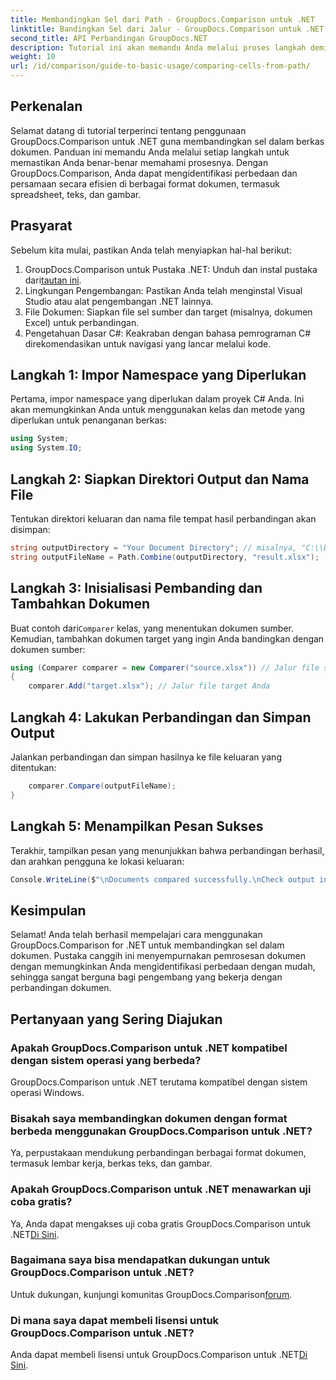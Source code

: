 ```yaml
---
title: Membandingkan Sel dari Path - GroupDocs.Comparison untuk .NET
linktitle: Bandingkan Sel dari Jalur - GroupDocs.Comparison untuk .NET
second_title: API Perbandingan GroupDocs.NET
description: Tutorial ini akan memandu Anda melalui proses langkah demi langkah dalam membandingkan konten sel Excel, sehingga pengembang dapat mengidentifikasi perbedaan dan persamaan antara dokumen secara efisien.
weight: 10
url: /id/comparison/guide-to-basic-usage/comparing-cells-from-path/
---
```

## Perkenalan

Selamat datang di tutorial terperinci tentang penggunaan GroupDocs.Comparison untuk .NET guna membandingkan sel dalam berkas dokumen. Panduan ini memandu Anda melalui setiap langkah untuk memastikan Anda benar-benar memahami prosesnya. Dengan GroupDocs.Comparison, Anda dapat mengidentifikasi perbedaan dan persamaan secara efisien di berbagai format dokumen, termasuk spreadsheet, teks, dan gambar.

## Prasyarat

Sebelum kita mulai, pastikan Anda telah menyiapkan hal-hal berikut:

1.  GroupDocs.Comparison untuk Pustaka .NET: Unduh dan instal pustaka dari[tautan ini](https://releases.groupdocs.com/comparison/net/).
2. Lingkungan Pengembangan: Pastikan Anda telah menginstal Visual Studio atau alat pengembangan .NET lainnya.
3. File Dokumen: Siapkan file sel sumber dan target (misalnya, dokumen Excel) untuk perbandingan.
4. Pengetahuan Dasar C#: Keakraban dengan bahasa pemrograman C# direkomendasikan untuk navigasi yang lancar melalui kode.

## Langkah 1: Impor Namespace yang Diperlukan

Pertama, impor namespace yang diperlukan dalam proyek C# Anda. Ini akan memungkinkan Anda untuk menggunakan kelas dan metode yang diperlukan untuk penanganan berkas:

```csharp
using System;
using System.IO;
```

## Langkah 2: Siapkan Direktori Output dan Nama File

Tentukan direktori keluaran dan nama file tempat hasil perbandingan akan disimpan:

```csharp
string outputDirectory = "Your Document Directory"; // misalnya, "C:\\Documents"
string outputFileName = Path.Combine(outputDirectory, "result.xlsx");
```

## Langkah 3: Inisialisasi Pembanding dan Tambahkan Dokumen

 Buat contoh dari`Comparer` kelas, yang menentukan dokumen sumber. Kemudian, tambahkan dokumen target yang ingin Anda bandingkan dengan dokumen sumber:

```csharp
using (Comparer comparer = new Comparer("source.xlsx")) // Jalur file sumber Anda
{
    comparer.Add("target.xlsx"); // Jalur file target Anda
```

## Langkah 4: Lakukan Perbandingan dan Simpan Output

Jalankan perbandingan dan simpan hasilnya ke file keluaran yang ditentukan:

```csharp
    comparer.Compare(outputFileName);
}
```

## Langkah 5: Menampilkan Pesan Sukses

Terakhir, tampilkan pesan yang menunjukkan bahwa perbandingan berhasil, dan arahkan pengguna ke lokasi keluaran:

```csharp
Console.WriteLine($"\nDocuments compared successfully.\nCheck output in {outputDirectory}.");
```

## Kesimpulan

Selamat! Anda telah berhasil mempelajari cara menggunakan GroupDocs.Comparison for .NET untuk membandingkan sel dalam dokumen. Pustaka canggih ini menyempurnakan pemrosesan dokumen dengan memungkinkan Anda mengidentifikasi perbedaan dengan mudah, sehingga sangat berguna bagi pengembang yang bekerja dengan perbandingan dokumen.

## Pertanyaan yang Sering Diajukan

### Apakah GroupDocs.Comparison untuk .NET kompatibel dengan sistem operasi yang berbeda?

GroupDocs.Comparison untuk .NET terutama kompatibel dengan sistem operasi Windows.

### Bisakah saya membandingkan dokumen dengan format berbeda menggunakan GroupDocs.Comparison untuk .NET?

Ya, perpustakaan mendukung perbandingan berbagai format dokumen, termasuk lembar kerja, berkas teks, dan gambar.

### Apakah GroupDocs.Comparison untuk .NET menawarkan uji coba gratis?

 Ya, Anda dapat mengakses uji coba gratis GroupDocs.Comparison untuk .NET[Di Sini](https://releases.groupdocs.com/).

### Bagaimana saya bisa mendapatkan dukungan untuk GroupDocs.Comparison untuk .NET?

Untuk dukungan, kunjungi komunitas GroupDocs.Comparison[forum](https://forum.groupdocs.com/c/comparison/12).

### Di mana saya dapat membeli lisensi untuk GroupDocs.Comparison untuk .NET?

 Anda dapat membeli lisensi untuk GroupDocs.Comparison untuk .NET[Di Sini](https://purchase.groupdocs.com/buy).